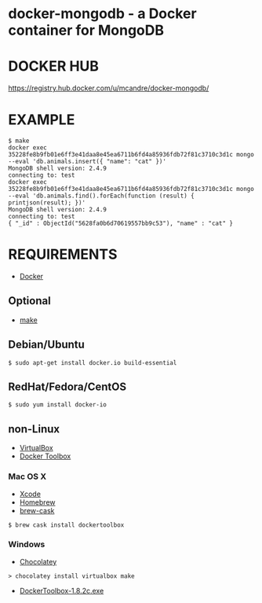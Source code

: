# docker-mongodb - a Docker container for MongoDB

# DOCKER HUB

https://registry.hub.docker.com/u/mcandre/docker-mongodb/

# EXAMPLE

```
$ make
docker exec 35228fe8b9fb01e6ff3e41daa8e45ea6711b6fd4a85936fdb72f81c3710c3d1c mongo --eval 'db.animals.insert({ "name": "cat" })'
MongoDB shell version: 2.4.9
connecting to: test
docker exec 35228fe8b9fb01e6ff3e41daa8e45ea6711b6fd4a85936fdb72f81c3710c3d1c mongo --eval 'db.animals.find().forEach(function (result) { printjson(result); })'
MongoDB shell version: 2.4.9
connecting to: test
{ "_id" : ObjectId("5628fa0b6d70619557bb9c53"), "name" : "cat" }
```

# REQUIREMENTS

* [Docker](https://www.docker.com/)

## Optional

* [make](http://www.gnu.org/software/make/)

## Debian/Ubuntu

```
$ sudo apt-get install docker.io build-essential
```

## RedHat/Fedora/CentOS

```
$ sudo yum install docker-io
```

## non-Linux

* [VirtualBox](https://www.virtualbox.org/)
* [Docker Toolbox](https://www.docker.com/toolbox)

### Mac OS X

* [Xcode](http://itunes.apple.com/us/app/xcode/id497799835?ls=1&mt=12)
* [Homebrew](http://brew.sh/)
* [brew-cask](http://caskroom.io/)

```
$ brew cask install dockertoolbox
```

### Windows

* [Chocolatey](https://chocolatey.org/)

```
> chocolatey install virtualbox make
```

* [DockerToolbox-1.8.2c.exe](https://github.com/docker/toolbox/releases/download/v1.8.2c/DockerToolbox-1.8.2c.exe)
